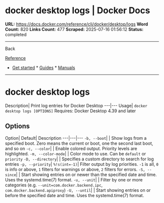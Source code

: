 # docker desktop logs | Docker Docs

**URL:** https://docs.docker.com/reference/cli/docker/desktop/logs
**Word Count:** 820
**Links Count:** 477
**Scraped:** 2025-07-16 01:56:12
**Status:** completed

---

Back

[Reference](https://docs.docker.com/reference/)

  * [Get started](https://docs.docker.com/get-started/)   * [Guides](https://docs.docker.com/guides/)   * [Manuals](https://docs.docker.com/manuals/)

* * *

# docker desktop logs

Description| Print log entries for Docker Desktop   ---|---   Usage| `docker desktop logs [OPTIONS]`      Requires: Docker Desktop 4.39 and later

## Options

Option| Default| Description   ---|---|---   `-b, --boot`| | Show logs from a specified boot. Zero means the current or boot, one the second last boot, and so on   `-c, --color`| | Enable colored output. Priority levels are highlighted.   `-m, --color-mode`| | Color mode to use. Can be `default` or `priority`   `-D, --directory`| | Specifies a custom directory to search for log entries   `-p, --priority`| `%!s(int=-1)`| Filter output by log priorities. `-1` is all, `0` is info or above, `1` filters for warnings or above, `2` filters for errors.   `-S, --since`| | Start showing entries on or newer than the specified date and time. Uses the systemd.time\(7\) format.   `-u, --unit`| | Filter by one or more categories \(e.g. `--unit=com.docker.backend.ipc`, `com.docker.backend.apiproxy`\)   `-U, --until`| | Start showing entries on or before the specified date and time. Uses the systemd.time\(7\) format.